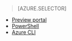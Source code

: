 > [AZURE.SELECTOR]
- [Preview portal](virtual-networks-static-private-ip-arm-pportal)
- [PowerShell](virtual-networks-static-private-ip-arm-ps)
- [Azure CLI](virtual-networks-static-private-ip-arm-cli)